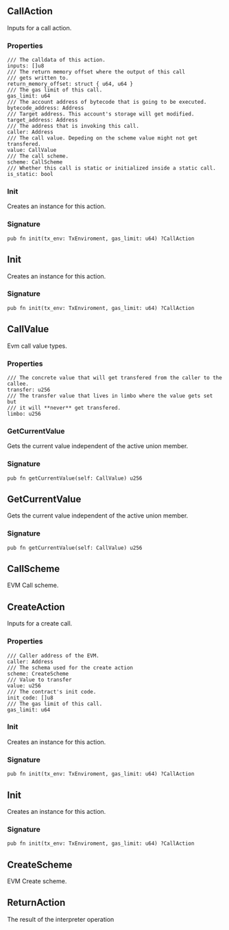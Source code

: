 ## CallAction

Inputs for a call action.

### Properties

```zig
/// The calldata of this action.
inputs: []u8
/// The return memory offset where the output of this call
/// gets written to.
return_memory_offset: struct { u64, u64 }
/// The gas limit of this call.
gas_limit: u64
/// The account address of bytecode that is going to be executed.
bytecode_address: Address
/// Target address. This account's storage will get modified.
target_address: Address
/// The address that is invoking this call.
caller: Address
/// The call value. Depeding on the scheme value might not get transfered.
value: CallValue
/// The call scheme.
scheme: CallScheme
/// Whether this call is static or initialized inside a static call.
is_static: bool
```

### Init
Creates an instance for this action.

### Signature

```zig
pub fn init(tx_env: TxEnviroment, gas_limit: u64) ?CallAction
```

## Init
Creates an instance for this action.

### Signature

```zig
pub fn init(tx_env: TxEnviroment, gas_limit: u64) ?CallAction
```

## CallValue

Evm call value types.

### Properties

```zig
/// The concrete value that will get transfered from the caller to the callee.
transfer: u256
/// The transfer value that lives in limbo where the value gets set but
/// it will **never** get transfered.
limbo: u256
```

### GetCurrentValue
Gets the current value independent of the active union member.

### Signature

```zig
pub fn getCurrentValue(self: CallValue) u256
```

## GetCurrentValue
Gets the current value independent of the active union member.

### Signature

```zig
pub fn getCurrentValue(self: CallValue) u256
```

## CallScheme

EVM Call scheme.

## CreateAction

Inputs for a create call.

### Properties

```zig
/// Caller address of the EVM.
caller: Address
/// The schema used for the create action
scheme: CreateScheme
/// Value to transfer
value: u256
/// The contract's init code.
init_code: []u8
/// The gas limit of this call.
gas_limit: u64
```

### Init
Creates an instance for this action.

### Signature

```zig
pub fn init(tx_env: TxEnviroment, gas_limit: u64) ?CallAction
```

## Init
Creates an instance for this action.

### Signature

```zig
pub fn init(tx_env: TxEnviroment, gas_limit: u64) ?CallAction
```

## CreateScheme

EVM Create scheme.

## ReturnAction

The result of the interpreter operation

